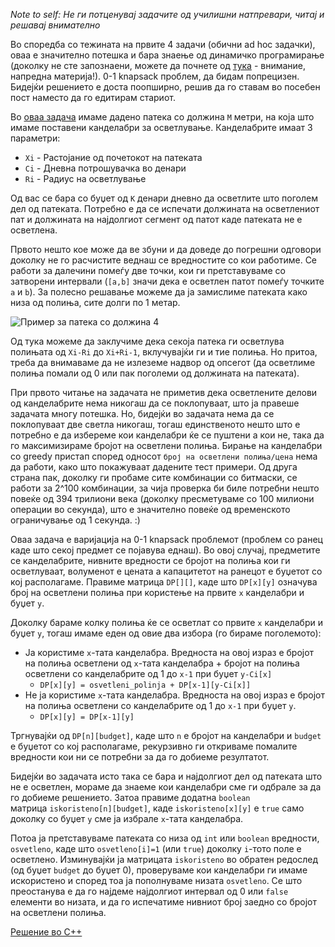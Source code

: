 *Note to self: Не ги потценувај задачите од училишни натпревари, читај и решавај внимателно*

Во споредба со тежината на првите 4 задачи (обични ad hoc задачки), оваа е значително потешка и бара знаење од динамичко програмирање (доколку не сте запознаени, можете да почнете од [тука](http://mendo.mk/wiki/attach/%D0%9C%D0%B0%D1%82%D0%B5%D1%80%D0%B8%D1%98%D0%B0%D0%BB%D0%B8%20%D0%97%D0%B0%20%D0%9F%D0%BE%D0%B4%D0%B3%D0%BE%D1%82%D0%BE%D0%B2%D0%BA%D0%B0/DinamickoProgramiranje1.pdf) - внимание, напредна материја!). 0-1 knapsack проблем, да бидам попрецизен. Бидејќи решението е доста поопширно, решив да го ставам во посебен пост наместо да го едитирам стариот.

Во [оваа задача](http://mendo.mk/Task.do?id=531) имаме дадено патека со должина `M` метри, на која што имаме поставени канделабри за осветлување. Канделабрите имаат 3 параметри:
 * `Xi` - Растојание од почетокот на патеката
 * `Ci` - Дневна потрошувачка во денари
 * `Ri` - Радиус на осветлување

Од вас се бара со буџет од `K` денари дневно да осветлите што поголем дел од патеката. Потребно е да се испечати должината на осветлениот пат и должината на најдолгиот сегмент од патот каде патеката не е осветлена.

Првото нешто кое може да ве збуни и да доведе до погрешни одговори доколку не го расчистите веднаш се вредностите со кои работиме. Се работи за далечини помеѓу две точки, кои ги претставуваме со затворени интервали (`[a,b]` значи дека е осветлен патот помеѓу точките `a` и `b`). За полесно решавање можеме да ја замислиме патеката како низа од полиња, сите долги по 1 метар.

![Пример за патека со должина 4](https://aandevski.files.wordpress.com/2015/02/untitled-1.png)

Од тука можеме да заклучиме дека секоја патека ги осветлува полињата од `Xi-Ri` до `Xi+Ri-1`, вклучувајќи ги и тие полиња. Но притоа, треба да внимаваме да не излеземе надвор од опсегот (да осветлиме полиња помали од 0 или пак поголеми од должината на патеката).

При првото читање на задачата не приметив дека осветлените делови од канделабрите нема никогаш да се поклопуваат, што ја правеше задачата многу потешка. Но, бидејќи во задачата нема да се поклопуваат две светла никогаш, тогаш единственото нешто што е потребно е да избереме кои канделабри ќе се пуштени а кои не, така да го максимизираме бројот на осветлени полиња. Бирање на канделабри со greedy пристап според односот `број на осветлени полиња/цена` нема да работи, како што покажуваат дадените тест примери. Од друга страна пак, доколку ги пробаме сите комбинации со битмаски, се работи за 2^100 комбинации, за чија проверка би биле потребни нешто повеќе од 394 трилиони века (доколку пресметуваме со 100 милиони операции во секунда), што е значително повеќе од временското ограничување од 1 секунда. :)

Оваа задача е варијација на 0-1 knapsack проблемот (проблем со ранец каде што секој предмет се појавува еднаш). Во овој случај, предметите се канделабрите, нивните вредности се бројот на полиња кои ги осветлуваат, волуменот е цената а капацитетот на ранецот е буџетот со кој располагаме. Правиме матрица `DP[][]`, каде што `DP[x][y]` означува број на осветлени полиња при користење на првите `x` канделабри и буџет `y`.

Доколку бараме колку полиња ќе се осветлат со првите `x` канделабри и буџет `y`, тогаш имаме еден од овие два избора (го бираме поголемото):

 * Ја користиме `x`-тата канделабра. Вредноста на овој израз е бројот на полиња осветлени од `x`-тата канделабра + бројот на полиња осветлени со канделабрите од 1 до `x-1` при буџет `y-Ci[x]`
   * `DP[x][y] = osvetleni_polinja + DP[x-1][y-Ci[x]]`
 * Не ја користиме `x`-тата канделабра. Вредноста на овој израз е бројот на полиња осветлени со канделабрите од 1 до `x-1` при буџет `y`. 
   * `DP[x][y] = DP[x-1][y]`

Тргнувајќи од `DP[n][budget]`, каде што `n` е бројот на канделабри и `budget` е буџетот со кој располагаме, рекурзивно ги откриваме помалите вредности кои ни се потребни за да го добиеме резултатот.

Бидејќи во задачата исто така се бара и најдолгиот дел од патеката што не е осветлен, мораме да знаеме кои канделабри сме ги одбрале за да го добиеме решението. Затоа правиме додатна `boolean` матрица `iskoristeno[n][budget]`, каде `iskoristeno[x][y]` е `true` само доколку со буџет `y` сме ја избрале `x`-тата канделабра.

Потоа ја претставуваме патеката со низа од `int` или `boolean` вредности, `osvetleno`, каде што `osvetleno[i]=1` (или `true`) доколку `i`-тото поле е осветлено. Изминувајќи ја матрицата `iskoristeno` во обратен редослед (од буџет `budget` до буџет 0), проверуваме кои канделабри ги имаме искористено и според тоа ја пополнуваме низата `osvetleno`. Се што преостанува е да го најдеме најдолгиот интервал од 0 или `false` елементи во низата, и да го испечатиме нивниот број заедно со бројот на осветлени полиња.

[Решение во C++](http://pastebin.com/AM0nN5Jt)
